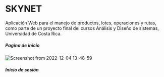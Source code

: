 # SKYNET

Aplicación Web para el manejo de productos, lotes, operaciones y rutas, como parte de un proyecto final del cursos Análisis y Diseño de sistemas, Universidad de Costa Rica.

##### Pagina de inicio
![Screenshot from 2022-12-04 13-48-59](https://user-images.githubusercontent.com/103754829/205513357-17653eaf-8820-4752-a9b0-ee4a71affd35.png)

##### Inicio de sesión

